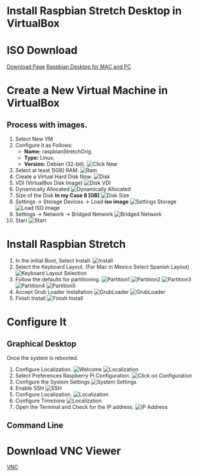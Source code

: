 # Install Raspbian Stretch Desktop in VirtualBox

# ISO Download

[Download Page](https://www.raspberrypi.org/downloads/raspberry-pi-desktop/)
[Raspbian Desktop for MAC and PC](https://downloads.raspberrypi.org/rpd_x86_latest)

# Create a New Virtual Machine in VirtualBox

## Process with images.
1. Select New VM
2. Configure it as Follows:
   * **Name:** raspbianStretchOrig.
   * **Type:** Linux.
   * **Version:** Debian (32-bit).
   ![Click New](assets/img/000_newvm.png)
4. Select at least 1[GB] RAM.
   ![Ram](assets/img/010_ram.png)
5. Create a Virtual Hard Disk Now.
   ![Disk](assets/img/020_disk.png)
6. VDI (VirtualBox Disk Image)
   ![Disk VDI](assets/img/021_disk.png)
7. Dynamically Allocated
   ![Dynamically Allocated](assets/img/022_disk.png)
8. Size of the Disk **In my Case 8 [GB]**
   ![Disk Size](assets/img/023_disk.png)
9. Settings -> Storage Devices -> Load **iso image**
   ![Settings Storage](assets/img/030_isosel.png)
   ![Load ISO image](assets/img/031_isosel.png)
10. Settings -> Network -> Bridged Network
   ![Bridged Network](assets/img/032_vmnetwork.png)
11. Start
   ![Start](assets/img/040_start.png)

# Install Raspbian Stretch

1. In the initial Boot, Select Install.
   ![Install](assets/img/050_Install.png)
2. Select the Keyboard Layout. (For Mac in Mexico Select Spanish Layout)
   ![Keyboard Layout Selection](assets/img/051_Keyboard.png)
3. Follow the defaults for partitioning.
   ![Partition1](assets/img/052_Partition.png)
   ![Partition2](assets/img/053_Partition.png)
   ![Partition3](assets/img/054_Partition.png)
   ![Partition4](assets/img/055_Partition.png)
   ![Partition5](assets/img/056_Partition.png)
4. Accept Grub Loader Installation
   ![GrubLoader](assets/img/060_grubloader.png)
   ![GrubLoader](assets/img/061_grubloader.png)
5. Finish Install
    ![Finish Install](assets/img/070_finishinstall.png)


# Configure It

## Graphical Desktop
Once the system is rebooted.
1. Configure Localization.
   ![Welcome](assets/img/080_welcome.png)
   ![Localization](assets/img/090_localization.png)
2. Select Preferences Raspberry Pi Configuration.
   ![Click on Configuration](assets/img/100_configuration.png)
3. Configure the System Settings
   ![System Settings](assets/img/101_configuration.png)
4. Enable SSH
   ![SSH](assets/img/102_configuration.png)
5. Configure Localization.
   ![Localization](assets/img/103_configuration.png)
6. Configure Timezone
   ![Localization](assets/img/104_configuration.png)
7. Open the Terminal and Check for the IP address.
   ![IP Address](assets/img/105_configuration.png)

## Command Line


# Download VNC Viewer
[VNC](https://www.realvnc.com/en/connect/download/viewer/)